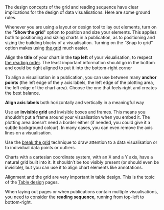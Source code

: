 The design concepts of the grid and reading sequence have clear implications for the design of data visualisations. Here are some ground rules.

Whenever you are using a layout or design tool to lay out elements, turn on the "**Show the grid**" option to position and size your elements. This applies both to positioning and sizing charts in a publication, as to positioning and sizing the building blocks of a visualisation. Turning on the “Snap to grid” option makes using <span class="internal-link">[the grid](the-grid)</span> much easier.

Align the **title** of your chart in the **top left** of your visualisation, to respect <span class="internal-link">[the reading order](arrangement-and-reading-direction)</span>. The least important information should go in the bottom and could be right aligned to put it into the bottom-right corner

To align a visualisation in a publication, you can use between many **anchor points** (the left edge of the y axis labels, the left edge of the plotting area, the left edge of the chart area). Choose the one that feels right and creates the best balance.

**Align axis labels** both horizontally and vertically in a meaningful way

Use an **invisible grid** and invisible boxes and frames. This means you shouldn’t put a frame around your visualisation when you embed it. The plotting area doesn’t need a border either (if needed, you could give it a subtle background colour). In many cases, you can even remove the axis lines on a visualisation.

Use the <span class="internal-link">[break the grid](breaking-the-grid)</span> technique to draw attention to a data visualisation or to individual data points or outliers.

Charts with a cartesian coordinate system, with an X and a Y axis, have a natural grid built into it. It shouldn’t be too visibly present (or should even be invisible), but you can use it to align chart elements like annotations.

Alignment and the grid are very important in table design. This is the topic of the <span class="internal-link">[Table design](tag/tables)</span> pages.

When laying out pages or when publications contain multiple visualisations, you need to consider the **reading sequence**, running from top-left to bottom-right.